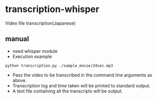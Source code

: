 # transcription-whisper
Video file transcription(Japanese)
## manual
- need whisper module
- Execution example
~~~
python transcription.py ./sample_movie/24sec.mp3
~~~
- Pass the video to be transcribed in the command line arguments as above.
- Transcription log and time taken will be printed to standard output.
- A text file containing all the transcripts will be output.
